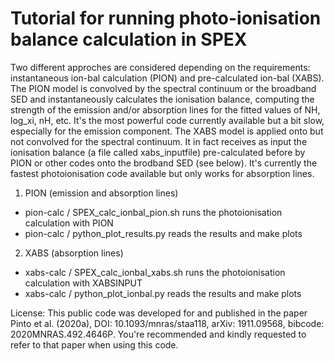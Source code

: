 # Tutorial for running photo-ionisation balance calculation in SPEX

Two different approches are considered depending on the requirements: instantaneous ion-bal calculation (PION) and pre-calculated ion-bal (XABS). The PION model is convolved by the spectral continuum or the broadband SED and instantaneously calculates the ionisation balance, computing the strength of the emission and/or absorption lines for the fitted values of NH, log_xi, nH, etc. It's the most powerful code currently available but a bit slow, especially for the emission component. The XABS model is applied onto but not convolved for the spectral continuum. It in fact receives as input the ionisation balance (a file called xabs_inputfile) pre-calculated before by PION or other codes onto the brodband SED (see below). It's currently the fastest photoionisation code available but only works for absorption lines.

1) PION (emission and absorption lines)

- pion-calc / SPEX_calc_ionbal_pion.sh runs the photoionisation calculation with PION
- pion-calc / python_plot_results.py reads the results and make plots

2) XABS (absorption lines)

- xabs-calc / SPEX_calc_ionbal_xabs.sh runs the photoionisation calculation with XABSINPUT
- xabs-calc / python_plot_ionbal.py reads the results and make plots


License: This public code was developed for and published in the paper Pinto et al. (2020a),
    DOI: 10.1093/mnras/staa118, arXiv: 1911.09568, bibcode: 2020MNRAS.492.4646P.
    You're recommended and kindly requested to refer to that paper when using this code.
